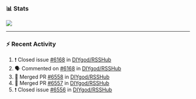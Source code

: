 ### :bar_chart: Stats

<a href="#">
  <img align="center" src="https://github-readme-stats.vercel.app/api?username=henryqw&count_private=true&show_icons=true" />
</a>
<!-- <a href="#">
  <img align="center" src="https://github-readme-stats-git-master.henryqw.vercel.app/api/top-langs/?username=HenryQW&layout=compact" />
</a> -->

---

### :zap: Recent Activity

<!--START_SECTION:activity-->

1. ❗️ Closed issue [#6168](https://github.com/DIYgod/RSSHub/issues/6168) in [DIYgod/RSSHub](https://github.com/DIYgod/RSSHub)
2. 🗣 Commented on [#6168](https://github.com/DIYgod/RSSHub/issues/6168) in [DIYgod/RSSHub](https://github.com/DIYgod/RSSHub)
3. 🎉 Merged PR [#6558](https://github.com/DIYgod/RSSHub/pull/6558) in [DIYgod/RSSHub](https://github.com/DIYgod/RSSHub)
4. 🎉 Merged PR [#6557](https://github.com/DIYgod/RSSHub/pull/6557) in [DIYgod/RSSHub](https://github.com/DIYgod/RSSHub)
5. ❗️ Closed issue [#6556](https://github.com/DIYgod/RSSHub/issues/6556) in [DIYgod/RSSHub](https://github.com/DIYgod/RSSHub)
<!--END_SECTION:activity-->
